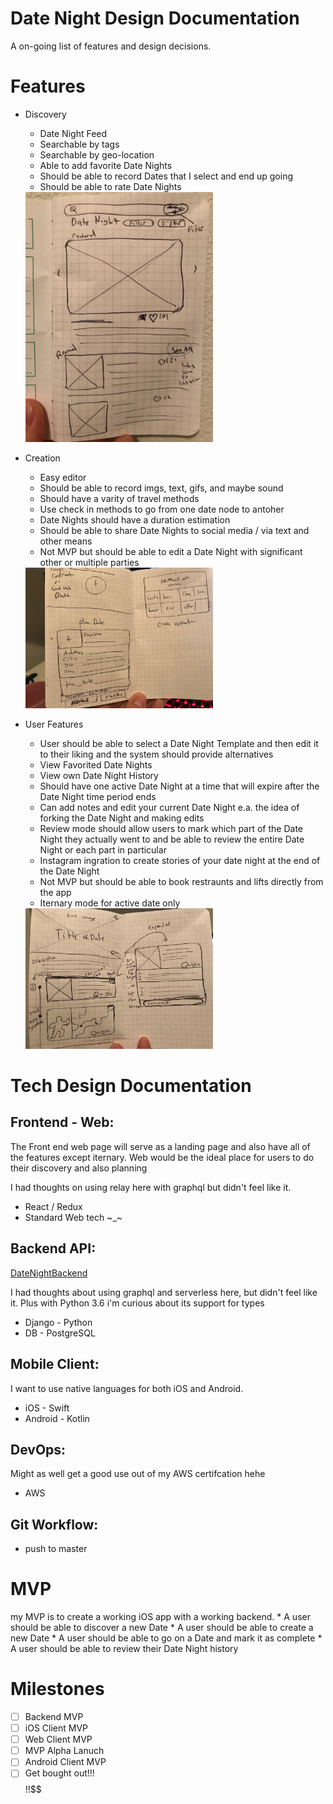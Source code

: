 # Date Night Design Documentation

A on-going list of features and design decisions.

# Features

* Discovery
    * Date Night Feed
    * Searchable by tags
    * Searchable by geo-location
    * Able to add favorite Date Nights
    * Should be able to record Dates that I select and end up going
    * Should be able to rate Date Nights

    <img src='./assets/discorvery.jpg' width="300px">

* Creation
    * Easy editor
    * Should be able to record imgs, text, gifs, and maybe sound
    * Should have a varity of travel methods
    * Use check in methods to go from one date node to antoher
    * Date Nights should have a duration estimation
    * Should be able to share Date Nights to social media / via text and other means
    * Not MVP but should be able to edit a Date Night with significant other or multiple parties

     <img src='./assets/editor.jpg' width="300px">
* User Features
    * User should be able to select a Date Night Template and then edit it to their liking and the system should provide alternatives
    * View Favorited Date Nights
    * View own Date Night History
    * Should have one active Date Night at a time that will expire after the Date Night time period ends
    * Can add notes and edit your current Date Night e.a. the idea of forking the Date Night and making edits
    * Review mode should allow users to mark which part of the Date Night they actually went to and be able to review the entire Date Night or each part in particular
    * Instagram ingration to create stories of your date night at the end of the Date Night
    * Not MVP but should be able to book restraunts and lifts directly from the app
    * Iternary mode for active date only

     <img src='./assets/itinerary.jpg' width="300px">

# Tech Design Documentation

## Frontend - Web: 

The Front end web page will serve as a landing page and also have all of the features except iternary. Web would be the ideal place for users
to do their discovery and also planning

I had thoughts on using relay here with graphql but didn't feel like it.

* React / Redux
* Standard Web tech ~_~

## Backend API:

[DateNightBackend](https://github.com/soctkoren/DateNightBackend)

I had thoughts about using graphql and serverless here, but didn't feel like it.
Plus with Python 3.6 i'm curious about its support for types

* Django - Python
* DB - PostgreSQL

## Mobile Client:

I want to use native languages for both iOS and Android.

* iOS - Swift
* Android - Kotlin

## DevOps:

Might as well get a good use out of my AWS certifcation hehe

* AWS

## Git Workflow:

* push to master

# MVP

my MVP is to create a working iOS app with a working backend.
    * A user should be able to discover a new Date
    * A user should be able to create a new Date
    * A user should be able to go on a Date and mark it as complete
    * A user should be able to review their Date Night history

# Milestones

- [ ] Backend MVP
- [ ] iOS Client MVP
- [ ] Web Client MVP
- [ ] MVP Alpha Lanuch
- [ ] Android Client MVP
- [ ] Get bought out!!!$$$$$!!$$$